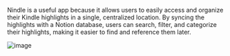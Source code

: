 Nindle is a useful app because it allows users to easily access and organize their Kindle highlights in a single, centralized location. By syncing the highlights with a Notion database, users can search, filter, and categorize their highlights, making it easier to find and reference them later.

![image](https://user-images.githubusercontent.com/34945989/208806426-206004ea-95fc-449c-b260-9d0de190a638.png)
